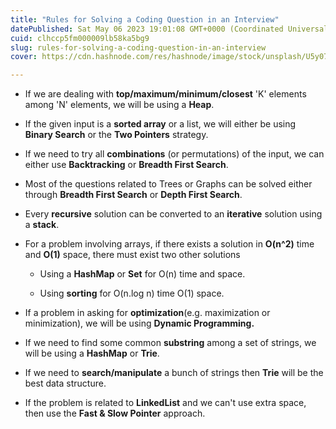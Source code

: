 ```yaml
---
title: "Rules for Solving a Coding Question in an Interview"
datePublished: Sat May 06 2023 19:01:08 GMT+0000 (Coordinated Universal Time)
cuid: clhccp5fm000009lb58ka5bg9
slug: rules-for-solving-a-coding-question-in-an-interview
cover: https://cdn.hashnode.com/res/hashnode/image/stock/unsplash/U5y077qrMdI/upload/268b8e7fd18f9bb7a9bd95d2653d3b83.jpeg

---
```


* If we are dealing with **top/maximum/minimum/closest** 'K' elements among 'N' elements, we will be using a **Heap**.
    
* If the given input is a **sorted array** or a list, we will either be using **Binary Search** or the **Two Pointers** strategy.
    
* If we need to try all **combinations** (or permutations) of the input, we can either use **Backtracking** or **Breadth First Search**.
    
* Most of the questions related to Trees or Graphs can be solved either through **Breadth First Search** or **Depth First Search**.
    
* Every **recursive** solution can be converted to an **iterative** solution using a **stack**.
    
* For a problem involving arrays, if there exists a solution in **O(n^2)** time and **O(1)** space, there must exist two other solutions
    
    * Using a **HashMap** or **Set** for O(n) time and space.
        
    * Using **sorting** for O(n.log n) time O(1) space.
        
* If a problem in asking for **optimization**(e.g. maximization or minimization), we will be using **Dynamic Programming.**
    
* If we need to find some common **substring** among a set of strings, we will be using a **HashMap** or **Trie**.
    
* If we need to **search/manipulate** a bunch of strings then **Trie** will be the best data structure.
    
* If the problem is related to **LinkedList** and we can't use extra space, then use the **Fast & Slow Pointer** approach.